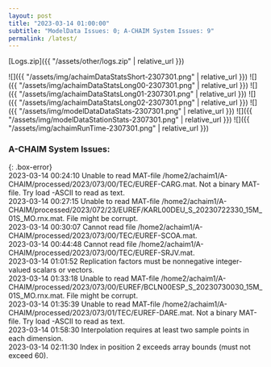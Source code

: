 ```yaml
---
layout: post
title: "2023-03-14 01:00:00"
subtitle: "ModelData Issues: 0; A-CHAIM System Issues: 9"
permalink: /latest/
---
```


[Logs.zip]({{ "/assets/other/logs.zip" | relative_url }})  

![]({{ "/assets/img/achaimDataStatsShort-2307301.png" | relative_url }})
![]({{ "/assets/img/achaimDataStatsLong00-2307301.png" | relative_url }})
![]({{ "/assets/img/achaimDataStatsLong01-2307301.png" | relative_url }})
![]({{ "/assets/img/achaimDataStatsLong02-2307301.png" | relative_url }})
![]({{ "/assets/img/modelDataDataStats-2307301.png" | relative_url }})
![]({{ "/assets/img/modelDataStationStats-2307301.png" | relative_url }})
![]({{ "/assets/img/achaimRunTime-2307301.png" | relative_url }})


### A-CHAIM System Issues:  
  
{: .box-error}  
2023-03-14 00:24:10 Unable to read MAT-file /home2/achaim1/A-CHAIM/processed/2023/073/00/TEC/EUREF-CARG.mat. Not a binary MAT-file. Try load -ASCII to read as text.  
2023-03-14 00:27:15 Unable to read MAT-file /home2/achaim1/A-CHAIM/processed/2023/072/23/EUREF/KARL00DEU_S_20230722330_15M_01S_MO.rnx.mat. File might be corrupt.  
2023-03-14 00:30:07 Cannot read file /home2/achaim1/A-CHAIM/processed/2023/073/00/TEC/EUREF-SCOA.mat.  
2023-03-14 00:44:48 Cannot read file /home2/achaim1/A-CHAIM/processed/2023/073/00/TEC/EUREF-SRJV.mat.  
2023-03-14 01:01:52 Replication factors must be nonnegative integer-valued scalars or vectors.  
2023-03-14 01:33:18 Unable to read MAT-file /home2/achaim1/A-CHAIM/processed/2023/073/00/EUREF/BCLN00ESP_S_20230730030_15M_01S_MO.rnx.mat. File might be corrupt.  
2023-03-14 01:35:39 Unable to read MAT-file /home2/achaim1/A-CHAIM/processed/2023/073/01/TEC/EUREF-DARE.mat. Not a binary MAT-file. Try load -ASCII to read as text.  
2023-03-14 01:58:30 Interpolation requires at least two sample points in each dimension.  
2023-03-14 02:11:30 Index in position 2 exceeds array bounds (must not exceed 60).  
